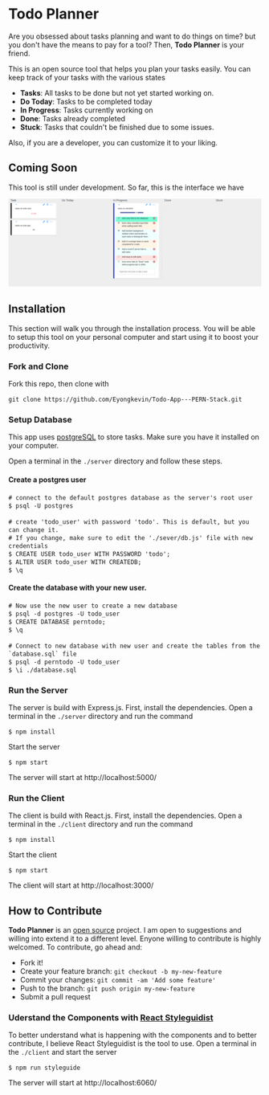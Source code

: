 # Todo Planner

Are you obsessed about tasks planning and want to do things on time? but you don't have the means to pay for a tool? Then, **Todo Planner** is your friend.

This is an open source tool that helps you plan your tasks easily. You can keep track of your tasks with the various states
- **Tasks**: All tasks to be done but not yet started working on.
- **Do Today**: Tasks to be completed today
- **In Progress**: Tasks currently working on
- **Done**: Tasks already completed
- **Stuck**: Tasks that couldn't be finished due to some issues.

Also, if you are a developer, you can customize it to your liking. 

## Coming Soon
This tool is still under development. So far, this is the interface we have

!['home'](./client/public/images/home.png)

## Installation
This section will walk you through the installation process. You will be able to setup this tool on your personal computer and start using it to boost your productivity.
### Fork and Clone
Fork this repo, then clone with 
```
git clone https://github.com/Eyongkevin/Todo-App---PERN-Stack.git
```

### Setup Database
This app uses [postgreSQL](https://www.postgresql.org/) to store tasks. Make sure you have it installed on your computer.

Open a terminal in the `./server` directory and follow these steps.
#### Create a postgres user
```
# connect to the default postgres database as the server's root user
$ psql -U postgres 

# create 'todo_user' with password 'todo'. This is default, but you can change it.
# If you change, make sure to edit the './sever/db.js' file with new credentials
$ CREATE USER todo_user WITH PASSWORD 'todo';
$ ALTER USER todo_user WITH CREATEDB;
$ \q
```
#### Create the database with your new user.
```
# Now use the new user to create a new database
$ psql -d postgres -U todo_user
$ CREATE DATABASE perntodo;
$ \q

# Connect to new database with new user and create the tables from the `database.sql` file
$ psql -d perntodo -U todo_user
$ \i ./database.sql
```

### Run the Server
The server is build with Express.js. First, install the dependencies. Open a terminal in the `./server` directory and run the command 
```
$ npm install
```
Start the server
```
$ npm start
```
The server will start at http://localhost:5000/
### Run the Client
The client is build with React.js. First, install the dependencies. Open a terminal in the `./client` directory and run the command
```
$ npm install
```
Start the client 
```
$ npm start
```
The client will start at http://localhost:3000/





## How to Contribute
**Todo Planner** is an [open source](https://opensource.com/resources/what-open-source) project. I am open to suggestions and willing into extend it to a different level. Enyone willing to contribute is highly welcomed. To contribute, go ahead and:

- Fork it!
- Create your feature branch: `git checkout -b my-new-feature`
- Commit your changes: `git commit -am 'Add some feature'`
- Push to the branch: `git push origin my-new-feature`
- Submit a pull request

### Uderstand the Components with [React Styleguidist](https://react-styleguidist.js.org/)
To better understand what is happening with the components and to better contribute, I believe React Styleguidist is the tool to use. Open a terminal in the `./client` and start the server
```
$ npm run styleguide
```
The server will start at http://localhost:6060/
